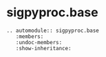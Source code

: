 # sigpyproc.base

```{eval-rst}
.. automodule:: sigpyproc.base
   :members:
   :undoc-members:
   :show-inheritance:
```
